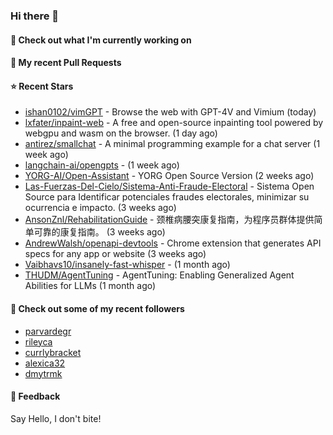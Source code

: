 ### Hi there 👋

#### 👷 Check out what I'm currently working on

#### 🔨 My recent Pull Requests


#### ⭐ Recent Stars

- [ishan0102/vimGPT](https://github.com/ishan0102/vimGPT) - Browse the web with GPT-4V and Vimium (today)
- [lxfater/inpaint-web](https://github.com/lxfater/inpaint-web) - A free and open-source inpainting tool powered by webgpu and wasm on the browser. (1 day ago)
- [antirez/smallchat](https://github.com/antirez/smallchat) - A minimal programming example for a chat server (1 week ago)
- [langchain-ai/opengpts](https://github.com/langchain-ai/opengpts) -  (1 week ago)
- [YORG-AI/Open-Assistant](https://github.com/YORG-AI/Open-Assistant) - YORG Open Source Version (2 weeks ago)
- [Las-Fuerzas-Del-Cielo/Sistema-Anti-Fraude-Electoral](https://github.com/Las-Fuerzas-Del-Cielo/Sistema-Anti-Fraude-Electoral) - Sistema Open Source para Identificar potenciales fraudes electorales, minimizar su ocurrencia e impacto. (3 weeks ago)
- [AnsonZnl/RehabilitationGuide](https://github.com/AnsonZnl/RehabilitationGuide) - 颈椎病腰突康复指南，为程序员群体提供简单可靠的康复指南。 (3 weeks ago)
- [AndrewWalsh/openapi-devtools](https://github.com/AndrewWalsh/openapi-devtools) - Chrome extension that generates API specs for any app or website (3 weeks ago)
- [Vaibhavs10/insanely-fast-whisper](https://github.com/Vaibhavs10/insanely-fast-whisper) -  (1 month ago)
- [THUDM/AgentTuning](https://github.com/THUDM/AgentTuning) - AgentTuning: Enabling Generalized Agent Abilities for LLMs (1 month ago)

#### 👯 Check out some of my recent followers

- [parvardegr](https://github.com/parvardegr)
- [rileyca](https://github.com/rileyca)
- [currlybracket](https://github.com/currlybracket)
- [alexica32](https://github.com/alexica32)
- [dmytrmk](https://github.com/dmytrmk)

#### 💬 Feedback

Say Hello, I don't bite!